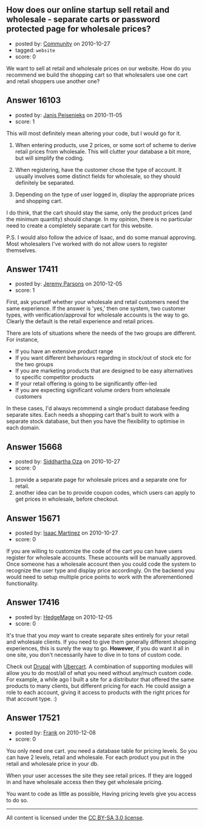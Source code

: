 ## How does our online startup sell retail and wholesale - separate carts or password protected page for wholesale prices?

- posted by: [Community](https://stackexchange.com/users/-1/-1-community) on 2010-10-27
- tagged: `website`
- score: 0

We want to sell at retail and wholesale prices on our website. How do you recommend we build the shopping cart so that wholesalers use one cart and retail shoppers use another one?


## Answer 16103

- posted by: [Janis Peisenieks](https://stackexchange.com/users/-1/5241-janis-peisenieks) on 2010-11-05
- score: 1

This will most definitely mean altering your code, but I would go for it.

 1. When entering products, use 2 prices, or some sort of scheme to derive retail prices from wholesale. This will clutter your database a bit more, but will simplify the coding.
 
 2. When registering, have the customer chose the type of account. It usually involves some distinct fields for wholesale, so they should definitely be separated. 
 3. Depending on the type of user logged in, display the appropriate prices and shopping cart. 

I do think, that the cart should stay the same, only the product prices (and the minimum quantity) should change. In my opinion, there is no particular need to create a completely separate cart for this website. 

P.S. I would also follow the advice of Isaac, and do some manual approving. Most wholesalers I've worked with do not allow users to register themselves.


## Answer 17411

- posted by: [Jeremy Parsons](https://stackexchange.com/users/-1/4291-jeremy-parsons) on 2010-12-05
- score: 1

First, ask yourself whether your wholesale and retail customers need the same experience. If the answer is 'yes,' then one system, two customer types, with verification/approval for wholesale accounts is the way to go. Clearly the default is the retail experience and retail prices.

There are lots of situations where the needs of the two groups are different. For instance,

* If you have an extensive product range
* If you want different behaviours regarding in stock/out of stock etc for the two groups
* If you are marketing products that are designed to be easy alternatives to specific competitor products
* If your retail offering is going to be significantly offer-led
* If you are expecting significant volume orders from wholesale customers

In these cases, I'd always recommend a single product database feeding separate sites. Each needs a shopping cart that's built to work with a separate stock database, but then you have the flexibility to optimise in each domain.


## Answer 15668

- posted by: [Siddhartha Oza](https://stackexchange.com/users/-1/4370-siddhartha-oza) on 2010-10-27
- score: 0

1. provide a separate page for wholesale prices and a separate one for retail.
2. another idea can be to provide coupon codes, which users can apply to get prices in wholesale, before checkout.



## Answer 15671

- posted by: [Isaac Martinez](https://stackexchange.com/users/-1/5077-isaac-martinez) on 2010-10-27
- score: 0

If you are willing to customize the code of the cart you can have users register for wholesale accounts.  These accounts will be manually approved.  Once someone has a wholesale account then you could code the system to recognize the user type and display price accordingly.  On the backend you would need to setup multiple price points to work with the aforementioned functionality.




## Answer 17416

- posted by: [HedgeMage](https://stackexchange.com/users/-1/5198-hedgemage) on 2010-12-05
- score: 0

It's true that you *may* want to create separate sites entirely for your retail and wholesale clients.  If you need to give them generally different shopping experiences, this is surely the way to go.  **However**, if you do want it all in one site, you don't necessarily have to dive in to tons of custom code.

Check out [Drupal](http://drupal.org) with [Ubercart](http://dgo.to/ubercart).  A combination of supporting modules will allow you to do most/all of what you need without any/much custom  code.  For example, a while ago I built a site for a distributor that offered the same products to many clients, but different pricing for each.  He could assign a role to each account, giving it access to products with the right prices for that account type.  :)


## Answer 17521

- posted by: [Frank](https://stackexchange.com/users/-1/4858-frank) on 2010-12-08
- score: 0

You only need one cart.  you need a database table for pricing levels.  So you can have 2 levels, retail and wholesale.  For each product you put in the retail and wholesale price in your db.

When your user accesses the site they see retail prices.  If they are logged in and have wholesale access then they get wholesale pricing.

You want to code as little as possible, Having pricing levels give you access to do so. 




---

All content is licensed under the [CC BY-SA 3.0 license](https://creativecommons.org/licenses/by-sa/3.0/).
